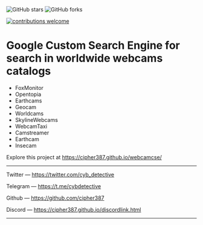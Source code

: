 <img alt="GitHub stars" src="https://img.shields.io/github/stars/cipher387/webcamcse">
 
<img alt="GitHub forks" src="https://img.shields.io/github/forks/cipher387/webcamcse">

[![contributions welcome](https://img.shields.io/badge/contributions-welcome-brightgreen.svg?style=flat)](https://github.com/dwyl/esta/issues)
    <p align="center">

<h1>Google Custom Search Engine for search in worldwide webcams catalogs</h1>

<ul>
<li>FoxMonitor</li>

<li>Opentopia</li>

<li>Earthcams</li>

<li>Geocam</li>

<li>Worldcams</li>

<li>SkylineWebcams</li>

<li>WebcamTaxi</li>

<li>Camstreamer</li>

<li>Earthcam</li>

<li>Insecam</li>

</ul>

Explore this project at https://cipher387.github.io/webcamcse/



<hr>

Twitter — https://twitter.com/cyb_detective

Telegram — https://t.me/cybdetective

Github — https://github.com/cipher387

Discord — https://cipher387.github.io/discordlink.html

<hr>
